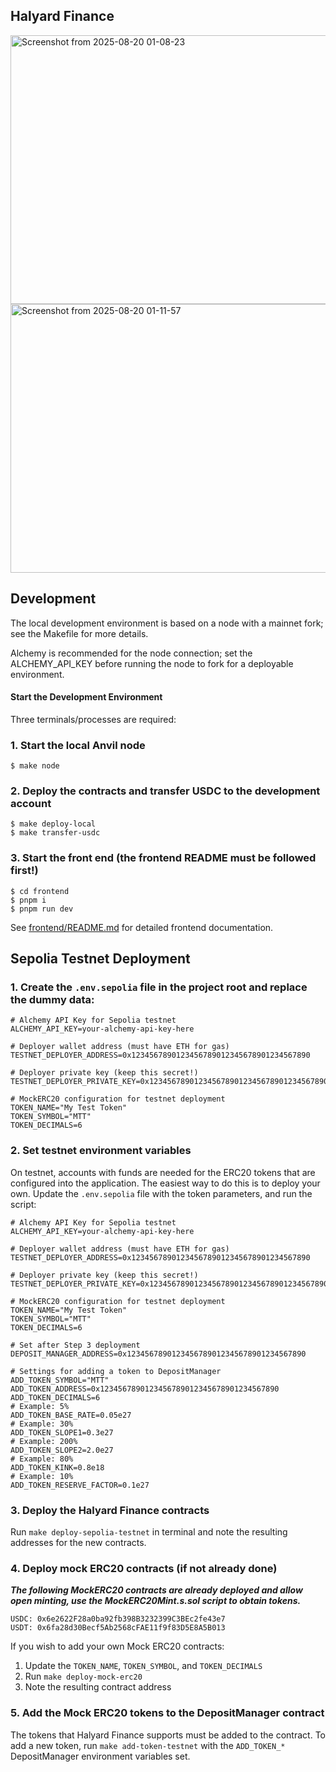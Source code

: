 ## Halyard Finance

<img width="1071" height="430" alt="Screenshot from 2025-08-20 01-08-23" src="https://github.com/user-attachments/assets/b40790c9-1194-45c8-97c9-e49086d941b1" />

<img width="1071" height="430" alt="Screenshot from 2025-08-20 01-11-57" src="https://github.com/user-attachments/assets/f5f651e3-0bef-431f-94d2-d8923c915a98" />

## Development

The local development environment is based on a node with a mainnet fork; see the Makefile for more details.

Alchemy is recommended for the node connection; set the ALCHEMY_API_KEY before running the node to fork for a deployable environment.

#### Start the Development Environment

Three terminals/processes are required:

### 1. Start the local Anvil node

```shell
$ make node
```

### 2. Deploy the contracts and transfer USDC to the development account

```shell
$ make deploy-local
$ make transfer-usdc
```

### 3. Start the front end (the frontend README must be followed first!)

```shell
$ cd frontend
$ pnpm i
$ pnpm run dev
```

See [frontend/README.md](frontend/README.md) for detailed frontend documentation.

## Sepolia Testnet Deployment

### 1. Create the `.env.sepolia` file in the project root and replace the dummy data:

```shell
# Alchemy API Key for Sepolia testnet
ALCHEMY_API_KEY=your-alchemy-api-key-here

# Deployer wallet address (must have ETH for gas)
TESTNET_DEPLOYER_ADDRESS=0x1234567890123456789012345678901234567890

# Deployer private key (keep this secret!)
TESTNET_DEPLOYER_PRIVATE_KEY=0x1234567890123456789012345678901234567890123456789012345678901234

# MockERC20 configuration for testnet deployment
TOKEN_NAME="My Test Token"
TOKEN_SYMBOL="MTT"
TOKEN_DECIMALS=6
```

### 2. Set testnet environment variables

On testnet, accounts with funds are needed for the ERC20 tokens that are configured
into the application. The easiest way to do this is to deploy your own. Update the
`.env.sepolia` file with the token parameters, and run the script:

```
# Alchemy API Key for Sepolia testnet
ALCHEMY_API_KEY=your-alchemy-api-key-here

# Deployer wallet address (must have ETH for gas)
TESTNET_DEPLOYER_ADDRESS=0x1234567890123456789012345678901234567890

# Deployer private key (keep this secret!)
TESTNET_DEPLOYER_PRIVATE_KEY=0x1234567890123456789012345678901234567890123456789012345678901234

# MockERC20 configuration for testnet deployment
TOKEN_NAME="My Test Token"
TOKEN_SYMBOL="MTT"
TOKEN_DECIMALS=6

# Set after Step 3 deployment
DEPOSIT_MANAGER_ADDRESS=0x1234567890123456789012345678901234567890

# Settings for adding a token to DepositManager
ADD_TOKEN_SYMBOL="MTT"
ADD_TOKEN_ADDRESS=0x1234567890123456789012345678901234567890
ADD_TOKEN_DECIMALS=6
# Example: 5%
ADD_TOKEN_BASE_RATE=0.05e27
# Example: 30%
ADD_TOKEN_SLOPE1=0.3e27
# Example: 200%
ADD_TOKEN_SLOPE2=2.0e27
# Example: 80%
ADD_TOKEN_KINK=0.8e18
# Example: 10%
ADD_TOKEN_RESERVE_FACTOR=0.1e27
```

### 3. Deploy the Halyard Finance contracts

Run `make deploy-sepolia-testnet` in terminal and note the resulting addresses for the new contracts.

### 4. Deploy mock ERC20 contracts (if not already done)

***The following MockERC20 contracts are already deployed and allow open minting, use the MockERC20Mint.s.sol script to obtain tokens.***

```
USDC: 0x6e2622F28a0ba92fb398B3232399C3BEc2fe43e7
USDT: 0x6fa28d30Becf5Ab2568cFAE11f9f83D5E8A5B013
```

If you wish to add your own Mock ERC20 contracts:
1. Update the `TOKEN_NAME`, `TOKEN_SYMBOL`, and `TOKEN_DECIMALS`
2. Run `make deploy-mock-erc20`
3. Note the resulting contract address
 

### 5. Add the Mock ERC20 tokens to the DepositManager contract

The tokens that Halyard Finance supports must be added to the contract.
To add a new token, run `make add-token-testnet` with the `ADD_TOKEN_*` DepositManager environment variables set.